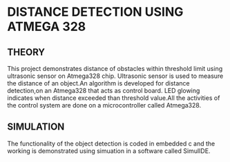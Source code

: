 # DISTANCE DETECTION USING ATMEGA 328
## THEORY
This project demonstrates distance of obstacles within threshold limit using ultrasonic sensor on Atmega328 chip. Ultrasonic sensor is used to measure the distance of an object.An algorithm is developed for distance detection,on an Atmega328 that acts as control board. LED glowing indicates when distance exceeded than threshold value.All the activities of the control system are done on a microcontroller called Atmega328.
## SIMULATION
The functionality of the object detection is coded in embedded c and the working is demonstrated using simuation in a software called SimulIDE.
